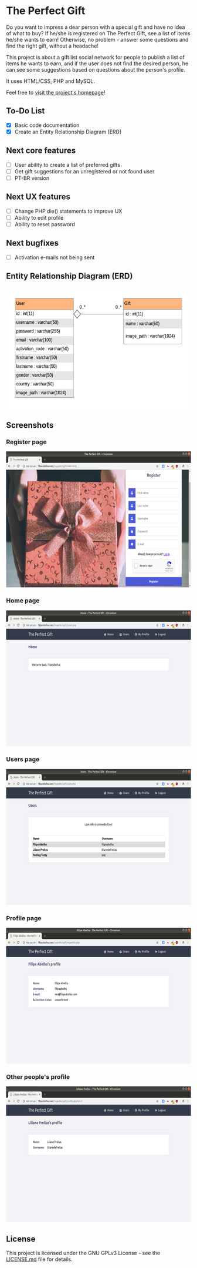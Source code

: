 # The Perfect Gift

Do you want to impress a dear person with a special gift and have no idea of what to buy? If he/she is registered on The Perfect Gift, see a list of items he/she wants to earn! Otherwise, no problem - answer some questions and find the right gift, without a headache!

This project is about a gift list social network for people to publish a list of items he wants to earn, and if the user does not find the desired person, he can see some suggestions based on questions about the person's profile.

It uses HTML/CSS, PHP and MySQL.

Feel free to <a href="http://www.filipeabelha.com/theperfectgift">visit the project's homepage</a>!

## To-Do List

- [x] Basic code documentation
- [x] Create an Entity Relationship Diagram (ERD)

## Next core features

- [ ] User ability to create a list of preferred gifts 
- [ ] Get gift suggestions for an unregistered or not found user
- [ ] PT-BR version

## Next UX features

- [ ] Change PHP die() statements to improve UX
- [ ] Ability to edit profile
- [ ] Ability to reset password

## Next bugfixes

- [ ] Activation e-mails not being sent

## Entity Relationship Diagram (ERD)

<p align="center">
<img src="img/erd.png" width="615" height="331">
</p>

## Screenshots

### Register page

<p align="center">
<img src="img/readme_register.png" width="658" height="370">
</p>

### Home page

<p align="center">
<img src="img/readme_home.png" width="658" height="370">
</p>

### Users page

<p align="center">
<img src="img/readme_users.png" width="658" height="370">
</p>

### Profile page

<p align="center">
<img src="img/readme_myprofile.png" width="658" height="370">
</p>

### Other people's profile

<p align="center">
<img src="img/readme_otherprofile.png" width="658" height="370">
</p>


## License
This project is licensed under the GNU GPLv3 License - see the [LICENSE.md](LICENSE.md) file for details.
